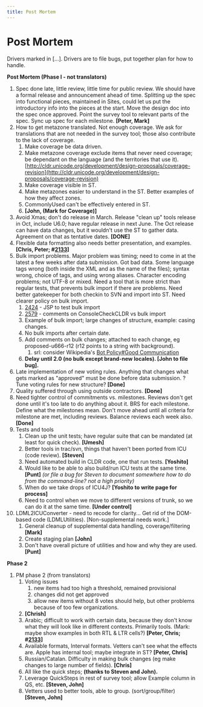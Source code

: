 ```yaml
---
title: Post Mortem
---
```


# Post Mortem

Drivers marked in [...]. Drivers are to file bugs, put together plan for how to handle.

**Post Mortem (Phase I - not translators)**

1. Spec done late, little review, little time for public review. We should have a formal release and announcement ahead of time. Splitting up the spec into functional pieces, maintained in Sites, could let us put the introductory info into the pieces at the start. Move the design doc into the spec once approved. Point the survey tool to relevant parts of the spec. Sync up spec for each milestone. **[Peter, Mark]**
2. How to get metazone translated. Not enough coverage. We ask for translations that are not needed in the survey tool; those also contribute to the lack of coverage.
	1. Make coverage be data driven.
	2. Make metazone coverage exclude items that never need coverage; be dependant on the language (and the territories that use it). [http://cldr.unicode.org/development/design-proposals/coverage-revision](http://cldr.unicode.org/development/design-proposals/coverage-revision)
	3. Make coverage visible in ST.
	4. Make metazones easier to understand in the ST. Better examples of how they affect zones.
	5. CommonlyUsed can't be effectively entered in ST.
	6. **[John, (Mark for Coverage)]**
3. Avoid Xmas; don't do release in March. Release "clean up" tools release in Oct, include U6.0; have regular release in next June. The Oct release can have data changes, but it wouldn't use the ST to gather data. Agreement on that as tentative dates. **[DONE]**
4. Flexible data formatting also needs better presentation, and examples. **[Chris, Peter; #**[**2133**](http://unicode.org/cldr/trac/ticket/2133)**]**
5. Bulk import problems. Major problem was timing; need to come in at the latest a few weeks after data submission. Got bad data. Some language tags wrong (both inside the XML and as the name of the files); syntax wrong, choice of tags, and using wrong aliases. Character encoding problems; not UTF-8 or mixed. Need a tool that is more strict than regular tests, that prevents bulk import if there are problems. Need better gatekeeper for both checkin to SVN and import into ST. Need clearer policy on bulk import.
	1. [2424](http://unicode.org/cldr/trac/ticket/2424) - JSP to test bulk import
	2. [2579](http://unicode.org/cldr/trac/ticket/2579#comment:1) - comments on ConsoleCheckCLDR vs bulk import
	3. Example of bulk import; large changes of structure, example: casing changes.
	4. No bulk imports after certain date.
	5. Add comments on bulk changes; attached to each change, eg proposed-u666-r12 (r12 points to a string with background).
		1. srl: consider Wikipedia's [Bot Policy#Good Communication](http://en.wikipedia.org/wiki/Wikipedia:Bot_policy#Good_communication)
	6. **Delay until 2.0 (no bulk except brand-new locales). [John to file bug].**
6. Late implementation of new voting rules. Anything that changes what gets marked as "approved" must be done before data submission. ?Tune voting rules for new structure? **[Done]**
7. Quality suffered through using outside contractors. **[Done]**
8. Need tighter control of commitments vs. milestones. Reviews don't get done until it's too late to do anything about it. BRS for each milestone. Define what the milestones mean. Don't move ahead until all criteria for milestone are met, including reviews. Balance reviews each week also. **[Done]**
9. Tests and tools
	1. Clean up the unit tests; have regular suite that can be mandated (at least for quick check). **[Umesh]**
	2. Better tools in trac/svn, things that haven't been ported from ICU (code review). **[Steven]**
	3. Need automated build in CLDR code, one that run tests. **[Yoshito]**
	4. Would like to be able to also build/run ICU tests at the same time. **[Punt]** *(or file a bug for Steven to document somewhere how to do from the command-line? not a high priority)*
	5. When do we take drops of ICU4J? **[Yoshito to write page for process]**
	6. Need to control when we move to different versions of trunk, so we can do it at the same time. **[Under control]**
10. LDML2ICUConverter - need to recode for clarity... Get rid of the DOM-based code (LDMLUtilities). [Non-supplemental needs work.]
	1. General cleanup of supplemental data handling, coverage/filtering **[Mark]**
	2. Create staging plan **[John]**
	3. Don't have overall picture of utilities and how and why they are used. **[Punt]**

**Phase 2**

1. PM phase 2 (from translators)
	1. Voting issues
		1. new items had too high a threshold, remained provisional
		2. changes did not get approved
		3. allow new items without 8 votes should help, but other problems because of too few organizations.
	2. **[Chrish]**
	3. Arabic; difficult to work with certain data, because they don't know what they will look like in different contexts. Primarily tools. (Mark: maybe show examples in both RTL & LTR cells?) **[Peter, Chris; #**[**2133**](http://unicode.org/cldr/trac/ticket/2133)**]**
	4. Available formats, Interval formats. Vetters can't see what the effects are. Apple has internal tool; maybe integrate in ST? **[Peter, Chris]**
	5. Russian/Catalan. Difficulty in making bulk changes (eg make changes to large number of fields).  **[Chris]**
	6. All like the quick steps; **(thanks to Steven and John).**
	7. Leverage QuickSteps in rest of survey tool; allow Example column in QS, etc. **[Steven, John]**
	8. Vetters used to better tools, able to group. (sort/group/filter) **[Steven, John]**

